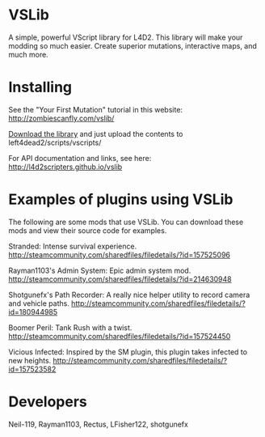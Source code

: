 VSLib
=====

A simple, powerful VScript library for L4D2.
This library will make your modding so much easier. Create superior mutations, interactive maps, and much more.


Installing
==========

See the "Your First Mutation" tutorial in this website:
http://zombiescanfly.com/vslib/

[Download the library](https://github.com/L4D2Scripters/vslib/archive/master.zip) and just upload the contents to left4dead2/scripts/vscripts/

For API documentation and links, see here:
http://l4d2scripters.github.io/vslib


Examples of plugins using VSLib
========

The following are some mods that use VSLib. You can download these mods and view their source code for examples.

Stranded: Intense survival experience.
http://steamcommunity.com/sharedfiles/filedetails/?id=157525096

Rayman1103's Admin System: Epic admin system mod.
http://steamcommunity.com/sharedfiles/filedetails/?id=214630948

Shotgunefx's Path Recorder: A really nice helper utility to record camera and vehicle paths.
http://steamcommunity.com/sharedfiles/filedetails/?id=180944985

Boomer Peril: Tank Rush with a twist.
http://steamcommunity.com/sharedfiles/filedetails/?id=157524450

Vicious Infected: Inspired by the SM plugin, this plugin takes infected to new heights.
http://steamcommunity.com/sharedfiles/filedetails/?id=157523582

Developers
============
Neil-119, Rayman1103, Rectus, LFisher122, shotgunefx